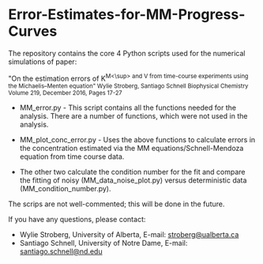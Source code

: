 # Error-Estimates-for-MM-Progress-Curves
The repository contains the core 4 Python scripts used for the numerical simulations of paper:

"On the estimation errors of K<sup>M<\sup> and V from time-course experiments using the Michaelis–Menten equation"
Wylie Stroberg, Santiago Schnell 
Biophysical Chemistry
Volume 219, December 2016, Pages 17-27


* MM_error.py - This script contains all the functions needed for the analysis. There are a number of 
functions, which were not used in the analysis.

* MM_plot_conc_error.py - Uses the above functions to calculate errors in the concentration estimated 
via the MM equations/Schnell-Mendoza equation from time course data. 

* The other two calculate the condition number for the fit and compare the fitting of 
noisy (MM_data_noise_plot.py) versus deterministic data (MM_condition_number.py).

The scrips are not well-commented; this will be done in the future.

If you have any questions, please contact:

- Wylie Stroberg, University of Alberta, E-mail: stroberg@ualberta.ca
- Santiago Schnell, University of Notre Dame, E-mail: santiago.schnell@nd.edu
